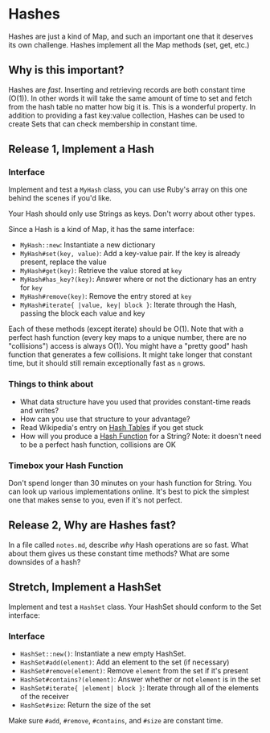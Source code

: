 # Hashes

Hashes are just a kind of Map, and such an important one that it deserves its own challenge. Hashes implement all the Map methods (set, get, etc.)

## Why is this important?

Hashes are _fast_. Inserting and retrieving records are both constant time (O(1)). In other words it will take the same amount of time to set and fetch from the hash table no matter how big it is. This is a wonderful property. In addition to providing a fast key:value collection, Hashes can be used to create Sets that can check membership in constant time.

## Release 1, Implement a Hash

### Interface

Implement and test a `MyHash` class, you can use Ruby's array on this one behind the scenes if you'd like.

Your Hash should only use Strings as keys. Don't worry about other types.

Since a Hash is a kind of Map, it has the same interface:

- `MyHash::new`: Instantiate a new dictionary
- `MyHash#set(key, value)`: Add a key-value pair. If the key is already present, replace the value
- `MyHash#get(key)`: Retrieve the value stored at `key`
- `MyHash#has_key?(key)`: Answer where or not the dictionary has an entry for `key`
- `MyHash#remove(key)`: Remove the entry stored at `key`
- `MyHash#iterate{ |value, key| block }`: Iterate through the Hash, passing the block each value and key

Each of these methods (except iterate) should be O(1). Note that with a perfect hash function (every key maps to a unique number, there are no "collisions") access is always O(1). You might have a "pretty good" hash function that generates a few collisions. It might take longer that constant time, but it should still remain exceptionally fast as `n` grows.

### Things to think about

 * What data structure have you used that provides constant-time reads and writes?
 * How can you use that structure to your advantage?
 * Read Wikipedia's entry on [Hash Tables](http://en.wikipedia.org/wiki/Hash_table) if you get stuck
 * How will you produce a [Hash Function](http://en.wikipedia.org/wiki/Hash_function) for a String? Note: it doesn't need to be a perfect hash function, collisions are OK

### Timebox your Hash Function

Don't spend longer than 30 minutes on your hash function for String. You can look up various implementations online. It's best to pick the simplest one that makes sense to you, even if it's not perfect. 


## Release 2, Why are Hashes fast?

In a file called `notes.md`, describe _why_ Hash operations are so fast. What about them gives us these constant time methods? What are some downsides of a hash?

## Stretch, Implement a HashSet

Implement and test a `HashSet` class. Your HashSet should conform to the Set interface:

### Interface

- `HashSet::new()`: Instantiate a new empty HashSet.
- `HashSet#add(element)`: Add an element to the set (if necessary)
- `HashSet#remove(element)`: Remove `element` from the set if it's present
- `HashSet#contains?(element)`: Answer whether or not `element` is in the set
- `HashSet#iterate{ |element| block }`: Iterate through all of the elements of the receiver
- `HashSet#size`: Return the size of the set

Make sure `#add`, `#remove`, `#contains`, and `#size` are constant time.
